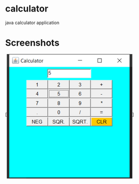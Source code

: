 # calculator
java calculator application

# Screenshots

[<img align="middle" alt="shrikrishna umbare | Linkedin" width="400px" src="Capture.PNG" />]
